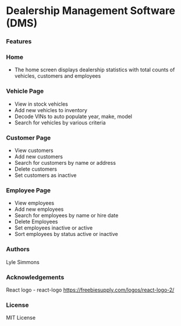 # Dealership Management Software (DMS)

### Features

### Home

- The home screen displays dealership statistics with total counts of vehicles, customers and employees

### Vehicle Page

- View in stock vehicles
- Add new vehicles to inventory
- Decode VINs to auto populate year, make, model
- Search for vehicles by various criteria 

### Customer Page

- View customers
- Add new customers
- Search for customers by name or address
- Delete customers
- Set customers as inactive

### Employee Page

- View employees
- Add new employees
- Search for employees by name or hire date
- Delete Employees
- Set employees inactive or active
- Sort employees by status active or inactive

### Authors

Lyle Simmons

### Acknowledgements

React logo - react-logo https://freebiesupply.com/logos/react-logo-2/

### License

MIT License


